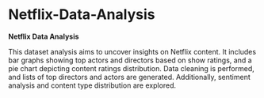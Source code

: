 # Netflix-Data-Analysis
**Netflix Data Analysis**

This dataset analysis aims to uncover insights on Netflix content. It includes bar graphs showing top actors and directors based on show ratings, and a pie chart depicting content ratings distribution. Data cleaning is performed, and lists of top directors and actors are generated. Additionally, sentiment analysis and content type distribution are explored.
